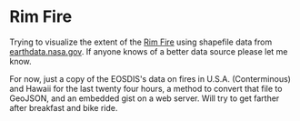 # Rim Fire

Trying to visualize the extent of the [Rim Fire](http://www.latimes.com/local/lanow/la-me-ln-yosemite-fire-san-francisco-power-rim-fire20130823,0,1157539.story) using shapefile data from [earthdata.nasa.gov](https://earthdata.nasa.gov/data/near-real-time-data/firms/active-fire-data). If anyone knows of a better data source please let me know.

For now, just a copy of the EOSDIS's data on fires in U.S.A. (Conterminous) and Hawaii for the last twenty four hours, a method to convert that file to GeoJSON, and an embedded gist on a web server. Will try to get farther after breakfast and bike ride.